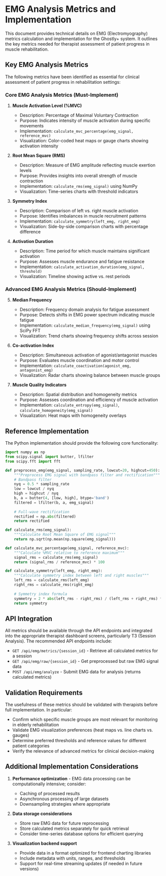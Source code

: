 # EMG Analysis Metrics and Implementation

This document provides technical details on EMG (Electromyography) metrics calculation and implementation for the Ghostly+ system. It outlines the key metrics needed for therapist assessment of patient progress in muscle rehabilitation.

## Key EMG Analysis Metrics

The following metrics have been identified as essential for clinical assessment of patient progress in rehabilitation settings:

### Core EMG Analysis Metrics (Must-Implement)

1. **Muscle Activation Level (%MVC)**
   - Description: Percentage of Maximal Voluntary Contraction
   - Purpose: Indicates intensity of muscle activation during specific movements
   - Implementation: `calculate_mvc_percentage(emg_signal, reference_mvc)`
   - Visualization: Color-coded heat maps or gauge charts showing activation intensity

2. **Root Mean Square (RMS)**
   - Description: Measure of EMG amplitude reflecting muscle exertion levels
   - Purpose: Provides insights into overall strength of muscle contraction
   - Implementation: `calculate_rms(emg_signal)` using NumPy
   - Visualization: Time-series charts with threshold indicators

3. **Symmetry Index**
   - Description: Comparison of left vs. right muscle activation
   - Purpose: Identifies imbalances in muscle recruitment patterns
   - Implementation: `calculate_symmetry(left_emg, right_emg)`
   - Visualization: Side-by-side comparison charts with percentage difference

4. **Activation Duration**
   - Description: Time period for which muscle maintains significant activation
   - Purpose: Assesses muscle endurance and fatigue resistance
   - Implementation: `calculate_activation_duration(emg_signal, threshold)`
   - Visualization: Timeline showing active vs. rest periods

### Advanced EMG Analysis Metrics (Should-Implement)

5. **Median Frequency**
   - Description: Frequency domain analysis for fatigue assessment
   - Purpose: Detects shifts in EMG power spectrum indicating muscle fatigue
   - Implementation: `calculate_median_frequency(emg_signal)` using SciPy FFT
   - Visualization: Trend charts showing frequency shifts across session

6. **Co-activation Index**
   - Description: Simultaneous activation of agonist/antagonist muscles
   - Purpose: Evaluates muscle coordination and motor control
   - Implementation: `calculate_coactivation(agonist_emg, antagonist_emg)`
   - Visualization: Radar charts showing balance between muscle groups

7. **Muscle Quality Indicators**
   - Description: Spatial distribution and homogeneity metrics
   - Purpose: Assesses coordination and efficiency of muscle activation
   - Implementation: `calculate_entropy(emg_signal)`, `calculate_homogeneity(emg_signal)`
   - Visualization: Heat maps with homogeneity overlays

## Reference Implementation

The Python implementation should provide the following core functionality:

```python
import numpy as np
from scipy.signal import butter, lfilter
from scipy.fft import fft

def preprocess_emg(emg_signal, sampling_rate, lowcut=20, highcut=450):
    """Preprocess EMG signal with bandpass filter and rectification"""
    # Bandpass filter
    nyq = 0.5 * sampling_rate
    low = lowcut / nyq
    high = highcut / nyq
    b, a = butter(4, [low, high], btype='band')
    filtered = lfilter(b, a, emg_signal)
    
    # Full-wave rectification
    rectified = np.abs(filtered)
    return rectified

def calculate_rms(emg_signal):
    """Calculate Root Mean Square of EMG signal"""
    return np.sqrt(np.mean(np.square(emg_signal)))

def calculate_mvc_percentage(emg_signal, reference_mvc):
    """Calculate %MVC relative to reference maximum"""
    signal_rms = calculate_rms(emg_signal)
    return (signal_rms / reference_mvc) * 100

def calculate_symmetry(left_emg, right_emg):
    """Calculate symmetry index between left and right muscles"""
    left_rms = calculate_rms(left_emg)
    right_rms = calculate_rms(right_emg)
    
    # Symmetry index formula
    symmetry = 2 * abs(left_rms - right_rms) / (left_rms + right_rms) * 100
    return symmetry
```

## API Integration

All metrics should be available through the API endpoints and integrated into the appropriate therapist dashboard screens, particularly T3 (Session Analysis). The recommended API endpoints include:

- `GET /api/emg/metrics/{session_id}` - Retrieve all calculated metrics for a session
- `GET /api/emg/raw/{session_id}` - Get preprocessed but raw EMG signal data
- `POST /api/emg/analyze` - Submit EMG data for analysis (returns calculated metrics)

## Validation Requirements

The usefulness of these metrics should be validated with therapists before full implementation. In particular:

- Confirm which specific muscle groups are most relevant for monitoring in elderly rehabilitation
- Validate EMG visualization preferences (heat maps vs. line charts vs. gauges)
- Determine preferred thresholds and reference values for different patient categories
- Verify the relevance of advanced metrics for clinical decision-making

## Additional Implementation Considerations

1. **Performance optimization** - EMG data processing can be computationally intensive; consider:
   - Caching of processed results
   - Asynchronous processing of large datasets
   - Downsampling strategies where appropriate

2. **Data storage considerations**
   - Store raw EMG data for future reprocessing
   - Store calculated metrics separately for quick retrieval
   - Consider time-series database options for efficient querying

3. **Visualization backend support**
   - Provide data in a format optimized for frontend charting libraries
   - Include metadata with units, ranges, and thresholds
   - Support for real-time streaming updates (if needed in future versions) 